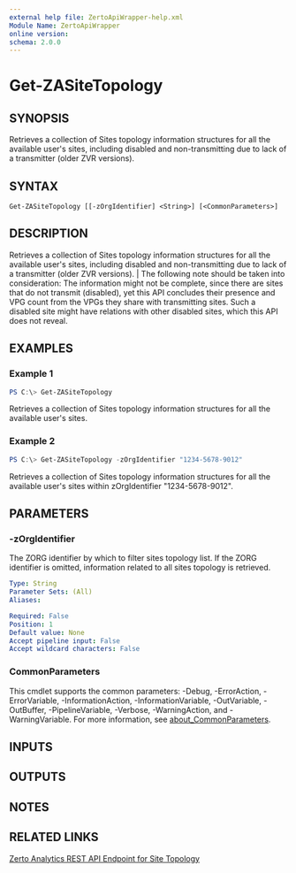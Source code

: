 ```yaml
---
external help file: ZertoApiWrapper-help.xml
Module Name: ZertoApiWrapper
online version:
schema: 2.0.0
---
```


# Get-ZASiteTopology

## SYNOPSIS

Retrieves a collection of Sites topology information structures for all the available user's sites, including disabled and non-transmitting due to lack of a transmitter (older ZVR versions).

## SYNTAX

```
Get-ZASiteTopology [[-zOrgIdentifier] <String>] [<CommonParameters>]
```

## DESCRIPTION

Retrieves a collection of Sites topology information structures for all the available user's sites, including disabled and non-transmitting due to lack of a transmitter (older ZVR versions). | The following note should be taken into consideration:
The information might not be complete, since there are sites that do not transmit (disabled), yet this API concludes their presence and VPG count from the VPGs they share with transmitting sites. Such a disabled site might have relations with other disabled sites, which this API does not reveal.

## EXAMPLES

### Example 1
```powershell
PS C:\> Get-ZASiteTopology
```

Retrieves a collection of Sites topology information structures for all the available user's sites.

### Example 2
```powershell
PS C:\> Get-ZASiteTopology -zOrgIdentifier "1234-5678-9012"
```

Retrieves a collection of Sites topology information structures for all the available user's sites within zOrgIdentifier "1234-5678-9012".

## PARAMETERS

### -zOrgIdentifier
The ZORG identifier by which to filter sites topology list.
If the ZORG identifier is omitted, information related to all sites topology is retrieved.

```yaml
Type: String
Parameter Sets: (All)
Aliases:

Required: False
Position: 1
Default value: None
Accept pipeline input: False
Accept wildcard characters: False
```

### CommonParameters
This cmdlet supports the common parameters: -Debug, -ErrorAction, -ErrorVariable, -InformationAction, -InformationVariable, -OutVariable, -OutBuffer, -PipelineVariable, -Verbose, -WarningAction, and -WarningVariable. For more information, see [about_CommonParameters](http://go.microsoft.com/fwlink/?LinkID=113216).

## INPUTS

## OUTPUTS

## NOTES

## RELATED LINKS

[Zerto Analytics REST API Endpoint for Site Topology](https://docs.api.zerto.com/#/Monitoring/get_v2_monitoring_sites_format_topology)
